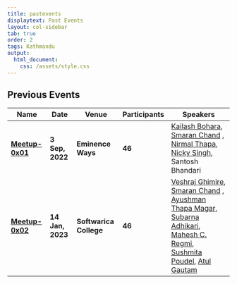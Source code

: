 ```yaml
---
title: pastevents
displaytext: Past Events
layout: col-sidebar
tab: true
order: 2
tags: Kathmandu
output:
  html_document:
    css: /assets/style.css
---
```


## Previous Events

| Name | Date | Venue | Participants | Speakers |
| ---- | ---- | -------- | ---------- |------ |
| [**Meetup-0x01**](https://www.facebook.com/owasp.kathmandu/photos/pcb.121095887357875/121092737358190/)  | **3 Sep, 2022** | **Eminence Ways** | **46**| [Kailash Bohara](https://github.com/OWASP/www-chapter-kathmandu/blob/main/assets/slides/Meetup-0x01/Kailash%20Bohara%20-%20Present%20and%20future%20of%20infosec%20in%20Nepal.pdf),   [Smaran Chand](https://github.com/OWASP/www-chapter-kathmandu/blob/main/assets/slides/Meetup-0x01/Smaran_Chand_ATO_By_Chaining_Multiple_Vulnerabilities.pptx)  , [Nirmal Thapa](https://github.com/OWASP/www-chapter-kathmandu/blob/main/assets/slides/Meetup-0x01/Nirmal_Thapa_Recon_Like_A_Pro.pptx), [Nicky Singh](https://github.com/OWASP/www-chapter-kathmandu/blob/main/assets/slides/Meetup-0x01/Nicky%20Singh%20-Tools%20For%20Web%20Security%20Testing.pptx), Santosh Bhandari |
[**Meetup-0x02**](https://www.facebook.com/owasp.kathmandu/photos/pcb.121095887357875/121092737358190/)  | **14 Jan, 2023** | **Softwarica College** | **46**| [Veshraj Ghimire](https://github.com/OWASP/www-chapter-kathmandu/blob/main/assets/slides/Meetup-0x02/In%20Depth%20overview%20of%20Improper%20Access%20Control.pdf),   [Smaran Chand](https://github.com/OWASP/www-chapter-kathmandu/blob/main/assets/slides/Meetup-0x02/Nucci_Smaran_Chand.pdf)  , [Ayushman Thapa Magar](https://github.com/OWASP/www-chapter-kathmandu/blob/main/assets/slides/Meetup-0x02/Web3%20Security%20-%20Ayushman.pdf), [Subarna Adhikari](https://github.com/OWASP/www-chapter-kathmandu/blob/main/assets/slides/Meetup-0x02/AI_cybersecurity_Subarana_Adhikari.pdf), [Mahesh C. Regmi](https://github.com/OWASP/www-chapter-kathmandu/blob/main/assets/slides/Meetup-0x02/Securing%20Infrastructure%20in%20AWS%20-%20Mahesh%20Regmi.pdf), [Sushmita Poudel](https://github.com/OWASP/www-chapter-kathmandu/blob/main/assets/slides/Meetup-0x02/CSP%20-%20Sushmita%20Poudel.pdf), [Atul Gautam](https://github.com/OWASP/www-chapter-kathmandu/blob/main/assets/slides/Meetup-0x02/Reversing%20N-days%20%2C%20A%20Primer%20-%20Atul%20Gautam.pdf)
